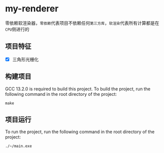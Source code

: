 # my-renderer

零依赖软渲染器，`零依赖`代表项目不依赖任何`第三方库`，`软渲染`代表所有计算都是在`CPU`侧进行的

## 项目特征

- [x] 三角形光栅化


## 构建项目
GCC 13.2.0 is required to build this project. To build the project, run the following command in the root directory of the project:
    

    make
    

## 项目运行

To run the project, run the following command in the root directory of the project:

    
    ./~/main.exe
    


